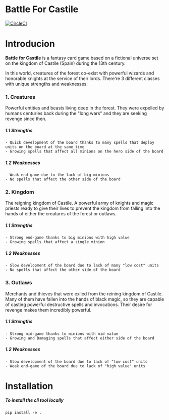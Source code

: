 # Battle For Castile

[![CircleCI](https://circleci.com/gh/battleforcastile/battleforcastile/tree/master.svg?style=svg)](https://circleci.com/gh/battleforcastile/battleforcastile/tree/master)

#  Introducion
**Battle for Castile** is a fantasy card game based on a fictional universe set on the kingdom of Castile (Spain)
during the 13th century.

In this world, creatures of the forest co-exist with powerful wizards and honorable knights at the service of their lords.
There're 3 different classes with unique strengths and weaknesses:

### 1. Creatures
Powerful entities and beasts living deep in the forest. They were expelled by humans centuries back during the "long wars" 
and they are seeking revenge since then.
##### 1.1 Strengths
    - Quick development of the board thanks to many spells that deploy units on the board at the same time
    - Growing spells that affect all minions on the hero side of the board

##### 1.2 Weaknesses
    - Weak end-game due to the lack of big minions
    - No spells that affect the other side of the board

### 2. Kingdom
The reigning kingdom of Castile. A powerful army of knights and magic priests ready to give their lives to prevent
the kingdom from falling into the hands of either the creatures of the forest or outlaws.
##### 1.1 Strengths
    - Strong end-game thanks to big minions with high value
    - Growing spells that affect a single minion

##### 1.2 Weaknesses
    - Slow development of the board due to lack of many "low cost" units
    - No spells that affect the other side of the board


### 3. Outlaws
Merchants and thieves that were exiled from the reining kingdom of Castile. Many of them have fallen into the hands of black magic,
so they are capable of casting powerful destructive spells and invocations. Their desire for revenge makes them incredibly powerful.
##### 1.1 Strengths
    - Strong mid-game thanks to minions with mid value
    - Growing and Damaging spells that affect either side of the board

##### 1.2 Weaknesses
    - Slow development of the board due to lack of "low cost" units
    - Weak end-game of the board due to lack of "high value" units


# Installation

##### To install the cli tool locally
```
pip install -e .
```
